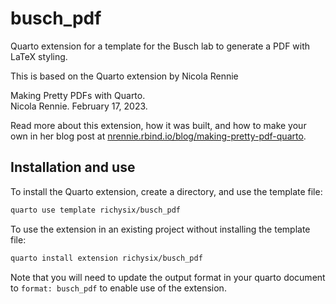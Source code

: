 # busch_pdf

Quarto extension for a template for the Busch lab to generate a PDF with LaTeX styling.

This is based on the Quarto extension by Nicola Rennie

Making Pretty PDFs with Quarto.  
Nicola Rennie. February 17, 2023.

Read more about this extension, how it was built, and how to make your own in her blog post at [nrennie.rbind.io/blog/making-pretty-pdf-quarto](https://nrennie.rbind.io/blog/making-pretty-pdf-quarto/).

## Installation and use

To install the Quarto extension, create a directory, and use the template file:

``` bash
quarto use template richysix/busch_pdf
```

To use the extension in an existing project without installing the template file:

``` bash
quarto install extension richysix/busch_pdf
```

Note that you will need to update the output format in your quarto document to `format: busch_pdf` to enable use of the extension.






